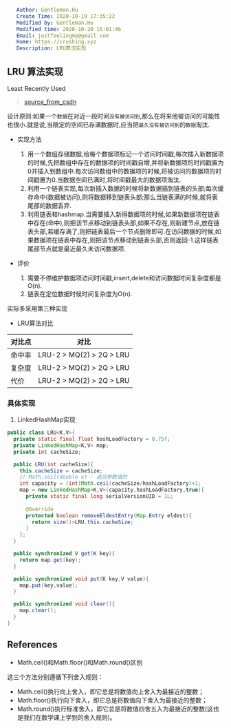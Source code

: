 ```yaml
   Author: Gentleman.Hu
   Create Time: 2020-10-19 17:35:22
   Modified by: Gentleman.Hu
   Modified time: 2020-10-20 15:01:46
   Email: justfeelingme@gmail.com
   Home: https://crushing.xyz
   Description: LRU算法实现
 ```

## LRU 算法实现

Least Recently Used

> [source_from_csdn](https://blog.csdn.net/elricboa/article/details/78847305) 

设计原则:如果一个`数据`在对近一段时间`没有被访问到`,那么在将来他被访问的可能性也很小.就是说,当限定的空间已存满数据时,应当把`最久没有被访问到`的`数据`淘汰.

- 实现方法
  1. 用一个数组存储数据,给每个数据项标记一个访问时间戳,每次插入新数据项的时候,先把数组中存在的数据项的时间戳自增,并将新数据项的时间戳置为0并插入到数组中.每次访问数组中的数据项的时候,将被访问的数据项的时间戳置为0.当数据空间已满时,将时间戳最大的数据项淘汰.
  2. 利用一个链表实现,每次新插入数据的时候将新数据插到链表的头部;每次缓存命中(数据被访问),则将数据移到链表头部;那么当链表满的时候,就将表尾部的数据丢弃.
  3. 利用链表和hashmap.当需要插入新得数据项的时候,如果新数据项在链表中存在(命中),则把该节点移动到链表头部,如果不存在,则新建节点,放在链表头部,若缓存满了,则把链表最后一个节点删除即可.在访问数据的时候,如果数据项在链表中存在,则把该节点移动到链表头部,否则返回-1.这样链表尾部节点就是最近最久未访问数据项.

- 评价
  1. 需要不停维护数据项访问时间戳,insert,delete和访问数据时间复杂度都是O(n).
  2. 链表在定位数据时候时间复杂度为O(n).

实际多采用第三种实现

- LRU算法对比

| 对比点 | 对比                     |
| ------ | ------------------------ |
| 命中率 | LRU-2 > MQ(2) > 2Q > LRU |
| 复杂度 | LRU-2 > MQ(2) > 2Q > LRU |
| 代价   | LRU-2 > MQ(2) > 2Q > LRU |

### 具体实现

1. LinkedHashMap实现

```java
public class LRU<K,V>{
  private static final float hashLoadFactory = 0.75f;
  private LinkedHashMap<K,V> map;
  private int cacheSize;

  public LRU(int cacheSize){
    this.cacheSize = cacheSize;
    // Math.ceil(double x) - 返回参数值的
    int capacity = (int)Math.ceil(cacheSize/hashLoadFactory)+1;
    map = new LinkedHashMap<K,V>(capacity,hashLoadFactory,true){
      private static final long serialVersionUID = 1L;
      
      @Override
      protected boolean removeEldestEntry(Map.Entry eldest){
        return size()>LRU.this.cacheSize;
      }
    };
  }

  public synchronized V get(K key){
    return map.get(key);
  }

  public synchronized void put(K key,V value){
    map.put(key,value);
  }

  public synchronized void clear(){
    map.clear();
  }
}
```

## References

- Math.ceil()和Math.floor()和Math.round()区别

这三个方法分别遵循下列舍入规则：

- Math.ceil()执行向上舍入，即它总是将数值向上舍入为最接近的整数；
- Math.floor()执行向下舍入，即它总是将数值向下舍入为最接近的整数；
- Math.round()执行标准舍入，即它总是将数值四舍五入为最接近的整数(这也是我们在数学课上学到的舍入规则)。